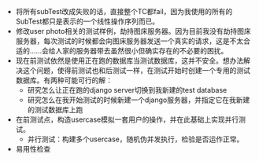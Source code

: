 * 将所有subTest改成失败的话，直接整个TC都fail，因为我使用的所有的SubTest都只是表示的一个线性操作序列而已。
* 修改user photo相关的测试样例，劫持图床服务器。因为目前我没有劫持图床服务器，每次测试的时候都会向图床服务器发送一个真实的请求，这是不太合适的……会给人家的服务器带去虽然很小但确实存在的不必要的困扰。
* 现在前测试依然是使用正在跑的数据库当测试数据库，这并不安全。想办法解决这个问题，使得前测试也和后测试一样，在测试开始时创建一个专用的测试数据库。有两种可能可行的解：
    * 研究怎么让正在跑的django server切换到我新建的test database
    * 研究怎么在我开始测试的时候新建一个django服务器，并指定它在我新建的测试数据库上跑
* 在前测试点，构造usercase模拟一套用户的操作，并在此基础上实现并行测试。
    * 并行测试：构建多个usercase，随机伪并发执行，检验是否运作正常。
* 易用性检查